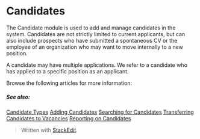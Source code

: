 # Candidates

The Candidate module is used to add and manage candidates in the system. Candidates are not strictly limited to current applicants, but can also include prospects who have submitted a spontaneous CV or the employee of an organization who may want to move internally to a new position.

A candidate may have multiple applications. We refer to a candidate who has applied to a specific position as an applicant.

Browse the following articles for more information:

##### See also:

[Candidate Types](candidate_types.htm)
[Adding Candidates](adding_candidates.htm)
[Searching for Candidates](searching_for_candidates.htm)
[Transferring Candidates to Vacancies](transferring_candidates_to_vacancies.htm)
[Reporting on Candidates](reporting_on_candidates.htm)



> Written with [StackEdit](https://stackedit.io/).
<!--stackedit_data:
eyJoaXN0b3J5IjpbMTIxMTI2NjMxOF19
-->